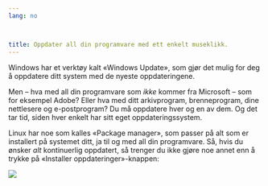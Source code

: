 ```yaml
---
lang: no



title: Oppdater all din programvare med ett enkelt museklikk.
---
```


Windows har et verktøy kalt «Windows Update», som gjør det mulig for deg å oppdatere ditt system med de nyeste oppdateringene.

Men – hva med all din programvare som <i>ikke</i> kommer fra Microsoft – som for eksempel Adobe? Eller hva med ditt arkivprogram, brenneprogram, dine nettlesere og e-postprogram? Du må oppdatere hver og en av dem. Og det tar tid, siden hver enkelt har sitt eget oppdateringssystem.

Linux har noe som kalles «Package manager», som passer på alt som er installert på systemet ditt, ja til og med all din programvare. Så, hvis du ønsker <i>alt</i> kontinuerlig oppdatert, så trenger du ikke gjøre noe annet enn å trykke på «Installer oppdateringer»-knappen:

<img src="Images/global_update.png" />




